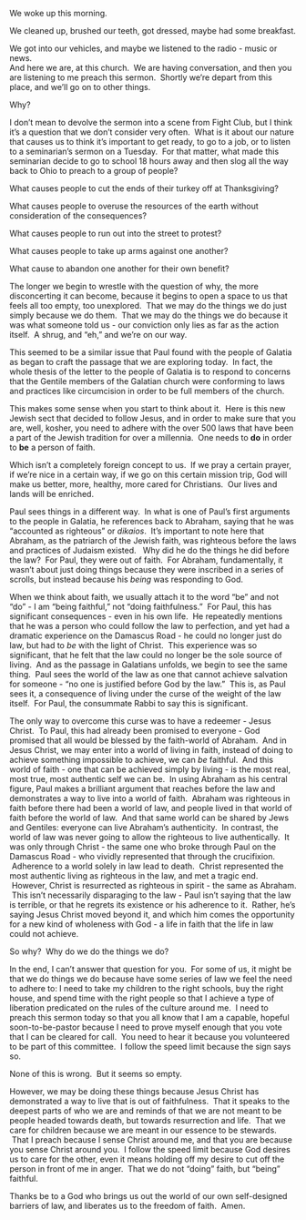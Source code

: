 We woke up this morning.  

We cleaned up, brushed our teeth, got dressed, maybe had some breakfast.  

We got into our vehicles, and maybe we listened to the radio - music or news.  
And here we are, at this church.  We are having conversation, and then you are listening to me preach this sermon.  Shortly we’re depart from this place, and we’ll go on to other things.

Why?

I don’t mean to devolve the sermon into a scene from Fight Club, but I think it’s a question that we don’t consider very often.  What is it about our nature that causes us to think it’s important to get ready, to go to a job, or to listen to a seminarian’s sermon on a Tuesday.  For that matter, what made this seminarian decide to go to school 18 hours away and then slog all the way back to Ohio to preach to a group of people?

What causes people to cut the ends of their turkey off at Thanksgiving?

What causes people to overuse the resources of the earth without consideration of the consequences?

What causes people to run out into the street to protest?

What causes people to take up arms against one another?

What cause to abandon one another for their own benefit?

The longer we begin to wrestle with the question of why, the more disconcerting it can become, because it begins to open a space to us that feels all too empty, too unexplored.  That we may do the things we do just simply because we do them.  That we may do the things we do because it was what someone told us - our conviction only lies as far as the action itself.  A shrug, and “eh,” and we’re on our way.

This seemed to be a similar issue that Paul found with the people of Galatia as began to craft the passage that we are exploring today.  In fact, the whole thesis of the letter to the people of Galatia is to respond to concerns that the Gentile members of the Galatian church were conforming to laws and practices like circumcision in order to be full members of the church.  

This makes some sense when you start to think about it.  Here is this new Jewish sect that decided to follow Jesus, and in order to make sure that you are, well, kosher, you need to adhere with the over 500 laws that have been a part of the Jewish tradition for over a millennia.  One needs to **do** in order to **be** a person of faith.  

Which isn’t a completely foreign concept to us.  If we pray a certain prayer, if we’re nice in a certain way, if we go on this certain mission trip, God will make us better, more, healthy, more cared for Christians.  Our lives and lands will be enriched.  

Paul sees things in a different way.  In what is one of Paul’s first arguments to the people in Galatia, he references back to Abraham, saying that he was “accounted as righteous” or _dikaios_.  It’s important to note here that Abraham, as the patriarch of the Jewish faith, was righteous before the laws and practices of Judaism existed.   Why did he do the things he did before the law?  For Paul, they were out of faith.  For Abraham, fundamentally, it wasn’t about just doing things because they were inscribed in a series of scrolls, but instead because his _being_ was responding to God.

When we think about faith, we usually attach it to the word “be” and not “do” - I am “being faithful,” not “doing faithfulness.”  For Paul, this has significant consequences - even in his own life.  He repeatedly mentions that he was a person who could follow the law to perfection, and yet had a dramatic experience on the Damascus Road - he could no longer just do law, but had to _be_ with the light of Christ.  This experience was so significant, that he felt that the law could no longer be the sole source of living.  And as the passage in Galatians unfolds, we begin to see the same thing.  Paul sees the world of the law as one that cannot achieve salvation for someone - “no one is justified before God by the law.”  This is, as Paul sees it, a consequence of living under the curse of the weight of the law itself.  For Paul, the consummate Rabbi to say this is significant.

The only way to overcome this curse was to have a redeemer - Jesus Christ.  To Paul, this had already been promised to everyone - God promised that all would be blessed by the faith-world of Abraham.  And in Jesus Christ, we may enter into a world of living in faith, instead of doing to achieve something impossible to achieve, we can _be_ faithful.  And this world of faith - one that can be achieved simply by living - is the most real, most true, most authentic self we can be.  In using Abraham as his central figure, Paul makes a brilliant argument that reaches before the law and demonstrates a way to live into a world of faith.  Abraham was righteous in faith before there had been a world of law, and people lived in that world of faith before the world of law.  And that same world can be shared by Jews and Gentiles: everyone can live Abraham’s authenticity.  In contrast, the world of law was never going to allow the righteous to live authentically.  It was only through Christ - the same one who broke through Paul on the Damascus Road - who vividly represented that through the crucifixion.  Adherence to a world solely in law lead to death.  Christ represented the most authentic living as righteous in the law, and met a tragic end.  However, Christ is resurrected as righteous in spirit - the same as Abraham.  This isn’t necessarily disparaging to the law - Paul isn’t saying that the law is terrible, or that he regrets its existence or his adherence to it.  Rather, he’s saying Jesus Christ moved beyond it, and which him comes the opportunity for a new kind of wholeness with God - a life in faith that the life in law could not achieve.  

So why?  Why do we do the things we do?

In the end, I can’t answer that question for you.  For some of us, it might be that we do things we do because have some series of law we feel the need to adhere to: I need to take my children to the right schools, buy the right house, and spend time with the right people so that I achieve a type of liberation predicated on the rules of the culture around me.  I need to preach this sermon today so that you all know that I am a capable, hopeful soon-to-be-pastor because I need to prove myself enough that you vote that I can be cleared for call.  You need to hear it because you volunteered to be part of this committee.  I follow the speed limit because the sign says so.

None of this is wrong.  But it seems so empty.

However, we may be doing these things because Jesus Christ has demonstrated a way to live that is out of faithfulness.  That it speaks to the deepest parts of who we are and reminds of that we are not meant to be people headed towards death, but towards resurrection and life.  That we care for children because we are meant in our essence to be stewards.  That I preach because I sense Christ around me, and that you are because you sense Christ around you.  I follow the speed limit because God desires us to care for the other, even it means holding off my desire to cut off the person in front of me in anger.  That we do not “doing” faith, but “being” faithful.

Thanks be to a God who brings us out the world of our own self-designed barriers of law, and liberates us to the freedom of faith.  Amen.